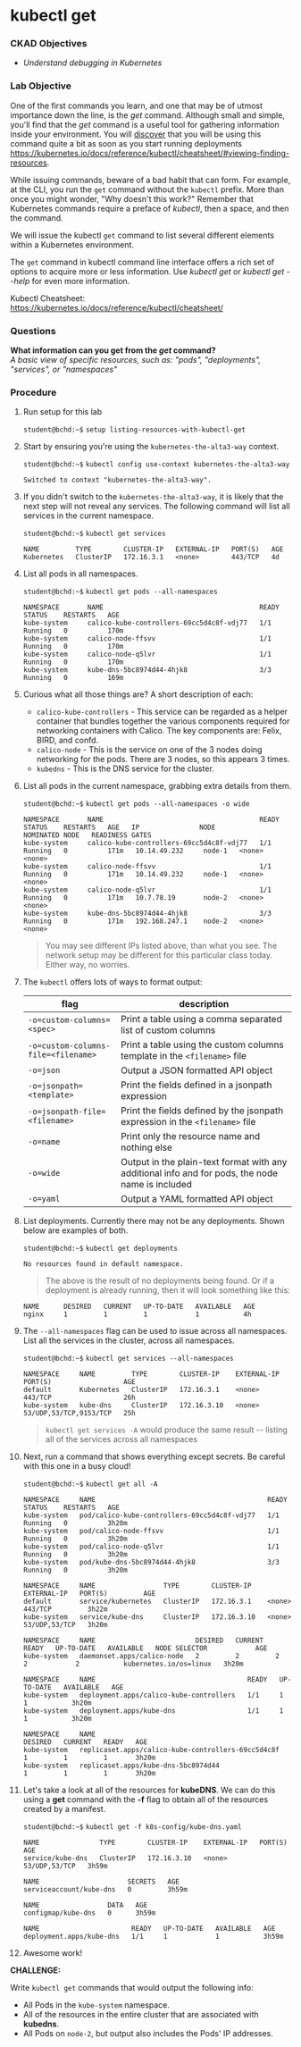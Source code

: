 # **kubectl get**

### CKAD Objectives
- *Understand debugging in Kubernetes*

### Lab Objective
One of the first commands you learn, and one that may be of utmost importance down the line, is the *get* command. Although small and simple, you'll find that the *get* command is a useful tool for gathering information inside your environment. You will <a href="https://kubernetes.io/docs/reference/kubectl/cheatsheet/#viewing-finding-resources" target="_blank">discover</a> that you will be using this command quite a bit as soon as you start running deployments https://kubernetes.io/docs/reference/kubectl/cheatsheet/#viewing-finding-resources.

While issuing commands, beware of a bad habit that can form.  For example, at the CLI, you run the `get` command without the `kubectl` prefix. More than once you might wonder, "Why doesn't this work?" Remember that Kubernetes commands require a preface of *kubectl*, then a space, and then the command.

We will issue the kubectl `get` command to list several different elements within a Kubernetes environment.

The `get` command in kubectl command line interface offers a rich set of options to acquire more or less information. Use *kubectl get* or *kubectl get --help* for even more information.

Kubectl Cheatsheet:  
<a target="_blank" href="https://kubernetes.io/docs/reference/kubectl/cheatsheet/"> https://kubernetes.io/docs/reference/kubectl/cheatsheet/</a>


### Questions
**What information can you get from the *get* command?**  
*A basic view of specific resources, such as: "pods", "deployments", "services", or "namespaces"*  

### Procedure
1. Run setup for this lab

    `student@bchd:~$` `setup listing-resources-with-kubectl-get`

0. Start by ensuring you're using the `kubernetes-the-alta3-way` context.

    `student@bchd:~$` `kubectl config use-context kubernetes-the-alta3-way`  

    ```    
    Switched to context "kubernetes-the-alta3-way".
    ```

0. If you didn't switch to the `kubernetes-the-alta3-way`, it is likely that the next step will not reveal any services. The following command will list all services in the current namespace.

    `student@bchd:~$` `kubectl get services`

    ```
    NAME         TYPE        CLUSTER-IP   EXTERNAL-IP   PORT(S)   AGE
    Kubernetes   ClusterIP   172.16.3.1   <none>        443/TCP   4d
    ```

0. List all pods in all namespaces.

    `student@bchd:~$` `kubectl get pods --all-namespaces`

    ```
    NAMESPACE       NAME                                       READY   STATUS    RESTARTS   AGE
    kube-system     calico-kube-controllers-69cc5d4c8f-vdj77   1/1     Running   0          170m
    kube-system     calico-node-ffsvv                          1/1     Running   0          170m
    kube-system     calico-node-q5lvr                          1/1     Running   0          170m
    kube-system     kube-dns-5bc8974d44-4hjk8                  3/3     Running   0          169m
    ```

0. Curious what all those things are? A short description of each:

    - `calico-kube-controllers` - This service can be regarded as a helper container that bundles together the various components required for networking containers with Calico. The key components are: Felix, BIRD, and confd.
    - `calico-node` - This is the service on one of the 3 nodes doing networking for the pods. There are 3 nodes, so this appears 3 times.
    - `kubedns` - This is the DNS service for the cluster.

0. List all pods in the current namespace, grabbing extra details from them.     

    `student@bchd:~$` `kubectl get pods --all-namespaces -o wide`
    
    ```
    NAMESPACE       NAME                                       READY   STATUS    RESTARTS   AGE   IP               NODE              NOMINATED NODE   READINESS GATES
    kube-system     calico-kube-controllers-69cc5d4c8f-vdj77   1/1     Running   0          171m   10.14.49.232     node-1   <none>           <none>
    kube-system     calico-node-ffsvv                          1/1     Running   0          171m   10.14.49.232     node-1   <none>           <none>
    kube-system     calico-node-q5lvr                          1/1     Running   0          171m   10.7.78.19       node-2   <none>           <none>
    kube-system     kube-dns-5bc8974d44-4hjk8                  3/3     Running   0          171m   192.168.247.1    node-2   <none>           <none>
    ```
    
    > You may see different IPs listed above, than what you see. The network setup may be different for this particular class today. Either way, no worries.  

0. The `kubectl` offers lots of ways to format output:

    |     flag                                        |                                      description                          |
    |---------------------------------------------|----------------------------------------------------------------|
    | `-o=custom-columns=<spec>` | Print a table using a comma separated list of custom columns |
    | `-o=custom-columns-file=<filename>` | Print a table using the custom columns template in the `<filename>` file |
    | `-o=json` | Output a JSON formatted API object |
    | `-o=jsonpath=<template>` | Print the fields defined in a jsonpath expression |
    | `-o=jsonpath-file=<filename>` | Print the fields defined by the jsonpath expression in the `<filename>` file |
    | `-o=name` | Print only the resource name and nothing else |
    | `-o=wide` | Output in the plain-text format with any additional info and for pods, the node name is included |
    | `-o=yaml` | Output a YAML formatted API object |

0. List deployments. Currently there may not be any deployments. Shown below are examples of both.

    `student@bchd:~$` `kubectl get deployments`

    ```
    No resources found in default namespace.
    ```

    > The above is the result of no deployments being found. Or if a deployment is already running, then it will look something like this:

    ```
    NAME      DESIRED   CURRENT   UP-TO-DATE   AVAILABLE   AGE
    nginx     1         1         1            1           4h
    ```   

0. The `--all-namespaces` flag can be used to issue across all namespaces. List all the services in the cluster, across all namespaces.

    `student@bchd:~$` `kubectl get services --all-namespaces`

    ```
    NAMESPACE     NAME         TYPE        CLUSTER-IP    EXTERNAL-IP   PORT(S)                  AGE
    default       Kubernetes   ClusterIP   172.16.3.1    <none>        443/TCP                  26h
    kube-system   kube-dns     ClusterIP   172.16.3.10   <none>        53/UDP,53/TCP,9153/TCP   25h
    ```

    > `kubectl get services -A` would produce the same result -- listing all of the services across all namespaces

0. Next, run a command that shows everything except secrets. Be careful with this one in a busy cloud!

    `student@bchd:~$` `kubectl get all -A`  

    ```
    NAMESPACE     NAME                                           READY   STATUS    RESTARTS   AGE
    kube-system   pod/calico-kube-controllers-69cc5d4c8f-vdj77   1/1     Running   0          3h20m
    kube-system   pod/calico-node-ffsvv                          1/1     Running   0          3h20m
    kube-system   pod/calico-node-q5lvr                          1/1     Running   0          3h20m
    kube-system   pod/kube-dns-5bc8974d44-4hjk8                  3/3     Running   0          3h20m

    NAMESPACE     NAME                 TYPE        CLUSTER-IP    EXTERNAL-IP   PORT(S)         AGE
    default       service/kubernetes   ClusterIP   172.16.3.1    <none>        443/TCP         3h22m
    kube-system   service/kube-dns     ClusterIP   172.16.3.10   <none>        53/UDP,53/TCP   3h20m

    NAMESPACE     NAME                         DESIRED   CURRENT   READY   UP-TO-DATE   AVAILABLE   NODE SELECTOR            AGE
    kube-system   daemonset.apps/calico-node   2         2         2       2            2           kubernetes.io/os=linux   3h20m

    NAMESPACE     NAME                                      READY   UP-TO-DATE   AVAILABLE   AGE
    kube-system   deployment.apps/calico-kube-controllers   1/1     1            1           3h20m
    kube-system   deployment.apps/kube-dns                  1/1     1            1           3h20m

    NAMESPACE     NAME                                                 DESIRED   CURRENT   READY   AGE
    kube-system   replicaset.apps/calico-kube-controllers-69cc5d4c8f   1         1         1       3h20m
    kube-system   replicaset.apps/kube-dns-5bc8974d44                  1         1         1       3h20m
    ```

0. Let's take a look at all of the resources for **kubeDNS**. We can do this using a **get** command with the **-f** flag to obtain all of the resources created by a manifest.

    `student@bchd:~$` `kubectl get -f k8s-config/kube-dns.yaml`

    ```
    NAME               TYPE        CLUSTER-IP    EXTERNAL-IP   PORT(S)         AGE
    service/kube-dns   ClusterIP   172.16.3.10   <none>        53/UDP,53/TCP   3h59m

    NAME                      SECRETS   AGE
    serviceaccount/kube-dns   0         3h59m

    NAME                 DATA   AGE
    configmap/kube-dns   0      3h59m

    NAME                       READY   UP-TO-DATE   AVAILABLE   AGE
    deployment.apps/kube-dns   1/1     1            1           3h59m
    ```

0. Awesome work!

**CHALLENGE:**

Write `kubectl get` commands that would output the following info:

- All Pods in the `kube-system` namespace.
- All of the resources in the entire cluster that are associated with **kubedns**.  
- All Pods on `node-2`, but output also includes the Pods' IP addresses.  

<div align="center">
</div>
